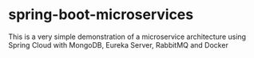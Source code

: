 # spring-boot-microservices
This is a very simple demonstration of a microservice architecture using Spring Cloud with MongoDB, Eureka Server, RabbitMQ and Docker
